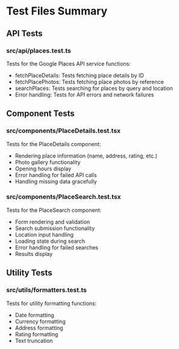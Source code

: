 # Test Files Summary

## API Tests

### src/api/places.test.ts
Tests for the Google Places API service functions:
- fetchPlaceDetails: Tests fetching place details by ID
- fetchPlacePhotos: Tests fetching place photos by reference
- searchPlaces: Tests searching for places by query and location
- Error handling: Tests for API errors and network failures

## Component Tests

### src/components/PlaceDetails.test.tsx
Tests for the PlaceDetails component:
- Rendering place information (name, address, rating, etc.)
- Photo gallery functionality
- Opening hours display
- Error handling for failed API calls
- Handling missing data gracefully

### src/components/PlaceSearch.test.tsx
Tests for the PlaceSearch component:
- Form rendering and validation
- Search submission functionality
- Location input handling
- Loading state during search
- Error handling for failed searches
- Results display

## Utility Tests

### src/utils/formatters.test.ts
Tests for utility formatting functions:
- Date formatting
- Currency formatting
- Address formatting
- Rating formatting
- Text truncation
